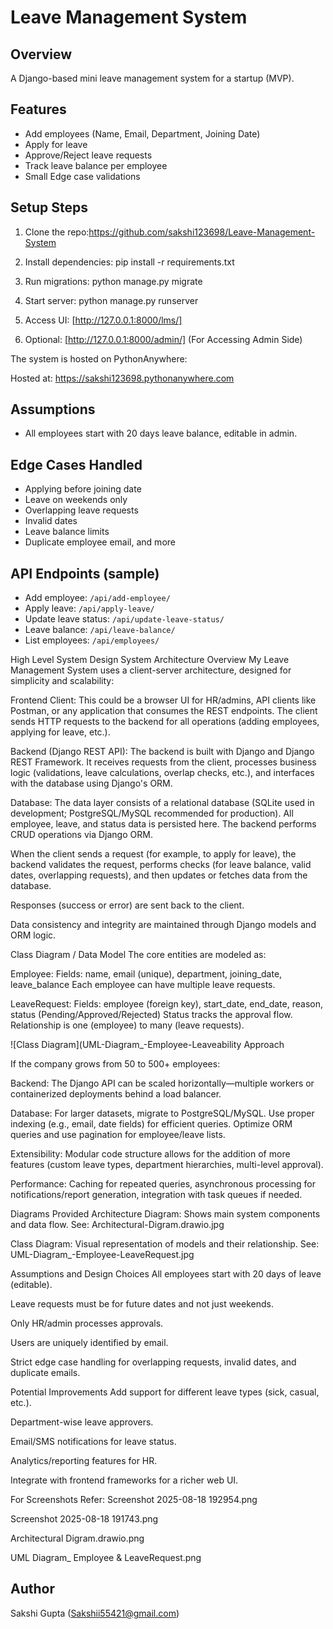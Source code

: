 # Leave Management System

## Overview
A Django-based mini leave management system for a startup (MVP).

## Features
- Add employees (Name, Email, Department, Joining Date)
- Apply for leave
- Approve/Reject leave requests
- Track leave balance per employee
- Small Edge case validations

## Setup Steps
1. Clone the repo:https://github.com/sakshi123698/Leave-Management-System


2. Install dependencies:
pip install -r requirements.txt

3. Run migrations:
python manage.py migrate

4. Start server:
python manage.py runserver


5. Access UI: [http://127.0.0.1:8000/lms/]
6. Optional: [http://127.0.0.1:8000/admin/]  (For Accessing Admin Side)







The system is hosted on PythonAnywhere:

Hosted at: https://sakshi123698.pythonanywhere.com




## Assumptions
- All employees start with 20 days leave balance, editable in admin.

## Edge Cases Handled
- Applying before joining date
- Leave on weekends only
- Overlapping leave requests
- Invalid dates
- Leave balance limits
- Duplicate employee email, and more




## API Endpoints (sample)
- Add employee: `/api/add-employee/`
- Apply leave: `/api/apply-leave/`
- Update leave status: `/api/update-leave-status/`
- Leave balance: `/api/leave-balance/`
- List employees: `/api/employees/`



High Level System Design
System Architecture Overview
My Leave Management System uses a client-server architecture, designed for simplicity and scalability:

Frontend Client:
This could be a browser UI for HR/admins, API clients like Postman, or any application that consumes the REST endpoints. The client sends HTTP requests to the backend for all operations (adding employees, applying for leave, etc.).

Backend (Django REST API):
The backend is built with Django and Django REST Framework. It receives requests from the client, processes business logic (validations, leave calculations, overlap checks, etc.), and interfaces with the database using Django's ORM.

Database:
The data layer consists of a relational database (SQLite used in development; PostgreSQL/MySQL recommended for production). All employee, leave, and status data is persisted here. The backend performs CRUD operations via Django ORM.


When the client sends a request (for example, to apply for leave), the backend validates the request, performs checks (for leave balance, valid dates, overlapping requests), and then updates or fetches data from the database.

Responses (success or error) are sent back to the client.

Data consistency and integrity are maintained through Django models and ORM logic.

Class Diagram / Data Model
The core entities are modeled as:

Employee:
Fields: name, email (unique), department, joining_date, leave_balance
Each employee can have multiple leave requests.

LeaveRequest:
Fields: employee (foreign key), start_date, end_date, reason, status (Pending/Approved/Rejected)
Status tracks the approval flow. Relationship is one (employee) to many (leave requests).

![Class Diagram](UML-Diagram_-Employee-Leaveability Approach

If the company grows from 50 to 500+ employees:

Backend:
The Django API can be scaled horizontally—multiple workers or containerized deployments behind a load balancer.

Database:
For larger datasets, migrate to PostgreSQL/MySQL. Use proper indexing (e.g., email, date fields) for efficient queries. Optimize ORM queries and use pagination for employee/leave lists.

Extensibility:
Modular code structure allows for the addition of more features (custom leave types, department hierarchies, multi-level approval).

Performance:
Caching for repeated queries, asynchronous processing for notifications/report generation, integration with task queues if needed.

Diagrams Provided
Architecture Diagram:
Shows main system components and data flow.
See: Architectural-Digram.drawio.jpg

Class Diagram:
Visual representation of models and their relationship.
See: UML-Diagram_-Employee-LeaveRequest.jpg

Assumptions and Design Choices
All employees start with 20 days of leave (editable).

Leave requests must be for future dates and not just weekends.

Only HR/admin processes approvals.

Users are uniquely identified by email.

Strict edge case handling for overlapping requests, invalid dates, and duplicate emails.

Potential Improvements
Add support for different leave types (sick, casual, etc.).

Department-wise leave approvers.

Email/SMS notifications for leave status.

Analytics/reporting features for HR.

Integrate with frontend frameworks for a richer web UI.


For Screenshots Refer:
Screenshot 2025-08-18 192954.png

Screenshot 2025-08-18 191743.png

Architectural Digram.drawio.png

UML Diagram_ Employee & LeaveRequest.png





## Author
Sakshi Gupta
(Sakshii55421@gmail.com)






